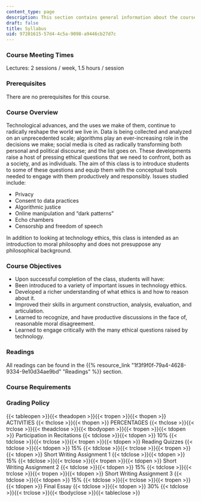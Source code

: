 ```yaml
---
content_type: page
description: This section contains general information about the course.
draft: false
title: Syllabus
uid: 97201615-57d4-4c5a-9098-a9446cb27d7c
---
```

### Course Meeting Times

Lectures: 2 sessions / week, 1.5 hours / session

### Prerequisites

There are no prerequisites for this course.

### Course Overview

Technological advances, and the uses we make of them, continue to radically reshape the world we live in. Data is being collected and analyzed on an unprecedented scale; algorithms play an ever-increasing role in the decisions we make; social media is cited as radically transforming both personal and political discourse; and the list goes on. These developments raise a host of pressing ethical questions that we need to confront, both as a society, and as individuals. The aim of this class is to introduce students to some of these questions and equip them with the conceptual tools needed to engage with them productively and responsibly. Issues studied include:

- Privacy
- Consent to data practices
- Algorithmic justice
- Online manipulation and “dark patterns”
- Echo chambers
- Censorship and freedom of speech

In addition to looking at technology ethics, this class is intended as an introduction to moral philosophy and does not presuppose any philosophical background.

### Course Objectives

- Upon successful completion of the class, students will have:
- Been introduced to a variety of important issues in technology ethics.
- Developed a richer understanding of what ethics is and how to reason about it.
- Improved their skills in argument construction, analysis, evaluation, and articulation.
- Learned to recognize, and have productive discussions in the face of, reasonable moral disagreement.
- Learned to engage critically with the many ethical questions raised by technology.

### Readings

All readings can be found in the {{% resource_link "1f3f9f0f-79a4-4628-9334-9e10d34ae9bd" "Readings" %}} section.

### Course Requirements

### Grading Policy

{{< tableopen >}}{{< theadopen >}}{{< tropen >}}{{< thopen >}}
ACTIVITIES
{{< thclose >}}{{< thopen >}}
PERCENTAGES
{{< thclose >}}{{< trclose >}}{{< theadclose >}}{{< tbodyopen >}}{{< tropen >}}{{< tdopen >}}
Participation in Recitations
{{< tdclose >}}{{< tdopen >}}
10%
{{< tdclose >}}{{< trclose >}}{{< tropen >}}{{< tdopen >}}
Reading Quizzes
{{< tdclose >}}{{< tdopen >}}
15%
{{< tdclose >}}{{< trclose >}}{{< tropen >}}{{< tdopen >}}
Short Writing Assignment 1
{{< tdclose >}}{{< tdopen >}}
15%
{{< tdclose >}}{{< trclose >}}{{< tropen >}}{{< tdopen >}}
Short Writing Assignment 2
{{< tdclose >}}{{< tdopen >}}
15%
{{< tdclose >}}{{< trclose >}}{{< tropen >}}{{< tdopen >}}
Short Writing Assignment 3
{{< tdclose >}}{{< tdopen >}}
15%
{{< tdclose >}}{{< trclose >}}{{< tropen >}}{{< tdopen >}}
Final Essay
{{< tdclose >}}{{< tdopen >}}
30%
{{< tdclose >}}{{< trclose >}}{{< tbodyclose >}}{{< tableclose >}}